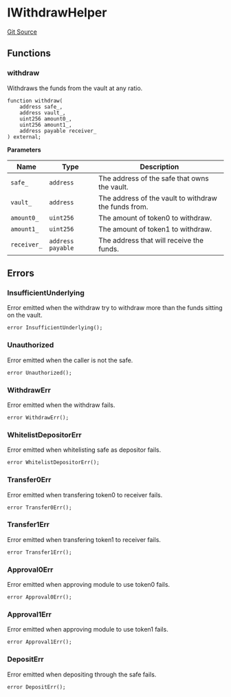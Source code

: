 # IWithdrawHelper
[Git Source](https://github.com/ArrakisFinance/arrakis-modular/arrakis-modular/blob/main/src/interfaces/IWithdrawHelper.sol)


## Functions
### withdraw

Withdraws the funds from the vault at any ratio.


```solidity
function withdraw(
    address safe_,
    address vault_,
    uint256 amount0_,
    uint256 amount1_,
    address payable receiver_
) external;
```
**Parameters**

|Name|Type|Description|
|----|----|-----------|
|`safe_`|`address`|The address of the safe that owns the vault.|
|`vault_`|`address`|The address of the vault to withdraw the funds from.|
|`amount0_`|`uint256`|The amount of token0 to withdraw.|
|`amount1_`|`uint256`|The amount of token1 to withdraw.|
|`receiver_`|`address payable`|The address that will receive the funds.|


## Errors
### InsufficientUnderlying
Error emitted when the withdraw try to
withdraw more than the funds sitting on the vault.


```solidity
error InsufficientUnderlying();
```

### Unauthorized
Error emitted when the caller is not the safe.


```solidity
error Unauthorized();
```

### WithdrawErr
Error emitted when the withdraw fails.


```solidity
error WithdrawErr();
```

### WhitelistDepositorErr
Error emitted when whitelisting safe as depositor fails.


```solidity
error WhitelistDepositorErr();
```

### Transfer0Err
Error emitted when transfering token0 to receiver fails.


```solidity
error Transfer0Err();
```

### Transfer1Err
Error emitted when transfering token1 to receiver fails.


```solidity
error Transfer1Err();
```

### Approval0Err
Error emitted when approving module to use token0 fails.


```solidity
error Approval0Err();
```

### Approval1Err
Error emitted when approving module to use token1 fails.


```solidity
error Approval1Err();
```

### DepositErr
Error emitted when depositing through the safe fails.


```solidity
error DepositErr();
```

